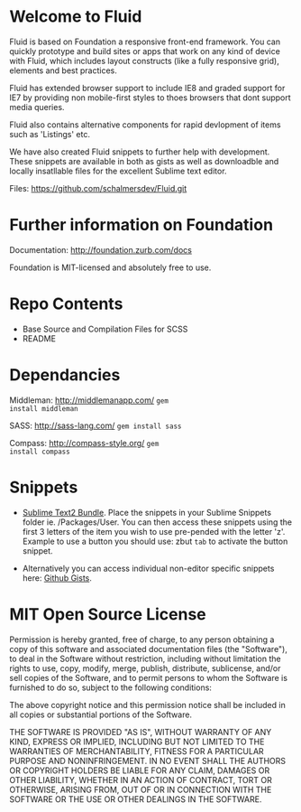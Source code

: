 Welcome to Fluid
================

Fluid is based on Foundation a responsive front-end framework. You can quickly prototype and build sites or apps that work on any kind of device with Fluid, which includes layout constructs (like a fully responsive grid), elements and best practices.

Fluid has extended browser support to include IE8 and graded support for IE7 by providing non mobile-first styles to thoes browsers that dont support media queries.

Fluid also contains alternative components for rapid devlopment of items such as 'Listings' etc.

We have also created Fluid snippets to further help with development. These snippets are available in both as gists as well as downloadble and locally insatllable files for the excellent Sublime text editor.

Files: https://github.com/schalmersdev/Fluid.git


Further information on Foundation
=================================

Documentation: http://foundation.zurb.com/docs

Foundation is MIT-licensed and absolutely free to use.


Repo Contents
=============

* Base Source and Compilation Files for SCSS
* README

Dependancies
============
Middleman: http://middlemanapp.com/
<code>gem install middleman</code>

SASS: http://sass-lang.com/
<code>gem install sass</code>

Compass: http://compass-style.org/
<code>gem install compass</code>
 

Snippets
========

* [Sublime Text2 Bundle](https://github.com/schalmersdev/Sublime-Foundation-Snippets/).
Place the snippets in your Sublime Snippets folder ie. /Packages/User.
You can then access these snippets using the first 3 letters of the item you wish to use pre-pended with the letter 'z'. Example to use a button you should use: zbut <code>tab</code> to activate the button snippet.

* Alternatively you can access individual non-editor specific snippets here: [Github Gists](https://gist.github.com/schalmersdev).

MIT Open Source License
=======================

Permission is hereby granted, free of charge, to any person obtaining a copy of this software and associated documentation files (the "Software"), to deal in the Software without restriction, including without limitation the rights to use, copy, modify, merge, publish, distribute, sublicense, and/or sell copies of the Software, and to permit persons to whom the Software is furnished to do so, subject to the following conditions:

The above copyright notice and this permission notice shall be included in all copies or substantial portions of the Software.

THE SOFTWARE IS PROVIDED "AS IS", WITHOUT WARRANTY OF ANY KIND, EXPRESS OR IMPLIED, INCLUDING BUT NOT LIMITED TO THE WARRANTIES OF MERCHANTABILITY, FITNESS FOR A PARTICULAR PURPOSE AND NONINFRINGEMENT. IN NO EVENT SHALL THE AUTHORS OR COPYRIGHT HOLDERS BE LIABLE FOR ANY CLAIM, DAMAGES OR OTHER LIABILITY, WHETHER IN AN ACTION OF CONTRACT, TORT OR OTHERWISE, ARISING FROM, OUT OF OR IN CONNECTION WITH THE SOFTWARE OR THE USE OR OTHER DEALINGS IN THE SOFTWARE.

